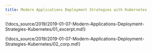 ```yaml
---
title: Modern Applications Deployment Strategies with Kubernetes
---
```


{!docs_source/2019/2019-01-07-Modern-Applications-Deployment-Strategies-Kubernetes/01_excerpt.md!}

{!docs_source/2019/2019-01-07-Modern-Applications-Deployment-Strategies-Kubernetes/02_corp.md!}
